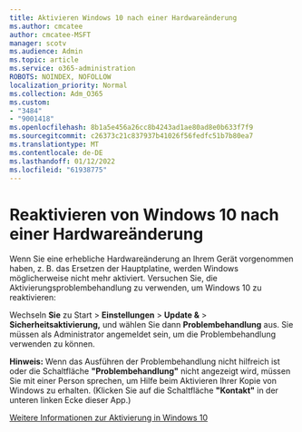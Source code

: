 ```yaml
---
title: Aktivieren Windows 10 nach einer Hardwareänderung
ms.author: cmcatee
author: cmcatee-MSFT
manager: scotv
ms.audience: Admin
ms.topic: article
ms.service: o365-administration
ROBOTS: NOINDEX, NOFOLLOW
localization_priority: Normal
ms.collection: Adm_O365
ms.custom:
- "3484"
- "9001418"
ms.openlocfilehash: 8b1a5e456a26cc8b4243ad1ae80ad8e0b633f7f9
ms.sourcegitcommit: c26373c21c837937b41026f56fedfc51b7b80ea7
ms.translationtype: MT
ms.contentlocale: de-DE
ms.lasthandoff: 01/12/2022
ms.locfileid: "61938775"
---
```

# <a name="reactivating-windows-10-after-a-hardware-change"></a>Reaktivieren von Windows 10 nach einer Hardwareänderung

Wenn Sie eine erhebliche Hardwareänderung an Ihrem Gerät vorgenommen haben, z. B. das Ersetzen der Hauptplatine, werden Windows möglicherweise nicht mehr aktiviert. Versuchen Sie, die Aktivierungsproblembehandlung zu verwenden, um Windows 10 zu reaktivieren:

Wechseln **Sie** zu Start  >  **Einstellungen**  >  **Update &**  >  **Sicherheitsaktivierung,** und wählen Sie dann **Problembehandlung** aus. Sie müssen als Administrator angemeldet sein, um die Problembehandlung verwenden zu können.

**Hinweis:** Wenn das Ausführen der Problembehandlung nicht hilfreich ist oder die Schaltfläche **"Problembehandlung"** nicht angezeigt wird, müssen Sie mit einer Person sprechen, um Hilfe beim Aktivieren Ihrer Kopie von Windows zu erhalten. (Klicken Sie auf die Schaltfläche **"Kontakt"** in der unteren linken Ecke dieser App.)

[Weitere Informationen zur Aktivierung in Windows 10](https://support.microsoft.com/help/12440/windows-10-activate)
